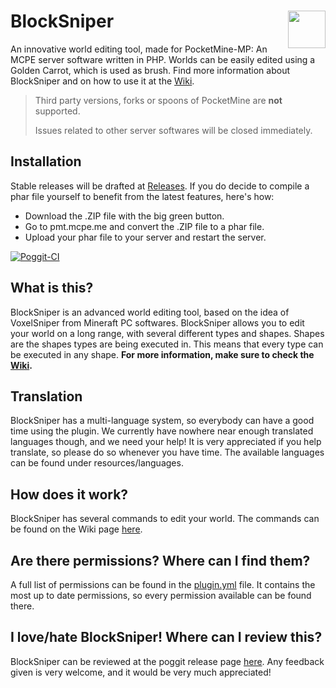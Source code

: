 # BlockSniper<a href="https://github.com/Sandertv/BlockSniper"><img src="https://github.com/Sandertv/BlockSniper/blob/master/resources/BlockSniperLogo.png" width="60" height="60" align="right"></a>
An innovative world editing tool, made for PocketMine-MP: An MCPE server software written in PHP. Worlds can be easily edited using a Golden Carrot, which is used as brush. Find more information about BlockSniper and on how to use it at the [Wiki](https://github.com/Sandertv/BlockSniper/wiki).

> Third party versions, forks or spoons of PocketMine are **not** supported.
> 
> Issues related to other server softwares will be closed immediately.

## Installation
Stable releases will be drafted at [Releases](https://github.com/Sandertv/BlockSniper/releases).
If you do decide to compile a phar file yourself to benefit from the latest features, here's how:
 - Download the .ZIP file with the big green button.
 - Go to pmt.mcpe.me and convert the .ZIP file to a phar file.
 - Upload your phar file to your server and restart the server.

[![Poggit-CI](https://poggit.pmmp.io/ci.badge/Sandertv/BlockSniper/BlockSniper)](https://poggit.pmmp.io/ci/Sandertv/BlockSniper/BlockSniper)

## What is this?
BlockSniper is an advanced world editing tool, based on the idea of VoxelSniper from Mineraft PC softwares.
BlockSniper allows you to edit your world on a long range, with several different types and shapes. Shapes are the shapes types are being executed in. This means that every type can be executed in any shape.
**For more information, make sure to check the [Wiki](https://github.com/Sandertv/BlockSniper/wiki).**

## Translation
BlockSniper has a multi-language system, so everybody can have a good time using the plugin. We currently have nowhere near enough translated languages though, and we need your help! It is very appreciated if you help translate, so please do so whenever you have time. The available languages can be found under resources/languages.

## How does it work?
BlockSniper has several commands to edit your world. The commands can be found on the Wiki page [here](https://github.com/Sandertv/BlockSniper/wiki/Commands).


## Are there permissions? Where can I find them?
A full list of permissions can be found in the [plugin.yml](https://github.com/Sandertv/BlockSniper/blob/master/plugin.yml) file. 
It contains the most up to date permissions, so every permission available can be found there.

## I love/hate BlockSniper! Where can I review this?
BlockSniper can be reviewed at the poggit release page [here](https://poggit.pmmp.io/p/BlockSniper/).
Any feedback given is very welcome, and it would be very much appreciated!

